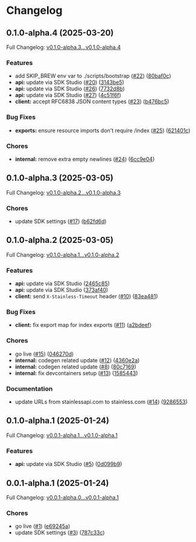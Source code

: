 # Changelog

## 0.1.0-alpha.4 (2025-03-20)

Full Changelog: [v0.1.0-alpha.3...v0.1.0-alpha.4](https://github.com/taamsoftadmin/taam-cloud-node-sdk/compare/v0.1.0-alpha.3...v0.1.0-alpha.4)

### Features

* add SKIP_BREW env var to ./scripts/bootstrap ([#22](https://github.com/taamsoftadmin/taam-cloud-node-sdk/issues/22)) ([80baf0c](https://github.com/taamsoftadmin/taam-cloud-node-sdk/commit/80baf0c64a73a3f20f42aeb0bdfb5b2aeb0f2388))
* **api:** update via SDK Studio ([#20](https://github.com/taamsoftadmin/taam-cloud-node-sdk/issues/20)) ([3143be5](https://github.com/taamsoftadmin/taam-cloud-node-sdk/commit/3143be5b00c2b292c1aec7d32ee05c9b001dbf45))
* **api:** update via SDK Studio ([#26](https://github.com/taamsoftadmin/taam-cloud-node-sdk/issues/26)) ([7732d8b](https://github.com/taamsoftadmin/taam-cloud-node-sdk/commit/7732d8bf186f4eb56cc8c12bdd8c08e1a7bcb879))
* **api:** update via SDK Studio ([#27](https://github.com/taamsoftadmin/taam-cloud-node-sdk/issues/27)) ([4c51f6f](https://github.com/taamsoftadmin/taam-cloud-node-sdk/commit/4c51f6f2b35ab231fe8c763c3347320ef273d1d3))
* **client:** accept RFC6838 JSON content types ([#23](https://github.com/taamsoftadmin/taam-cloud-node-sdk/issues/23)) ([b476bc5](https://github.com/taamsoftadmin/taam-cloud-node-sdk/commit/b476bc50b18349c459d0ddf2c2b77f5939e8d07a))


### Bug Fixes

* **exports:** ensure resource imports don't require /index ([#25](https://github.com/taamsoftadmin/taam-cloud-node-sdk/issues/25)) ([621401c](https://github.com/taamsoftadmin/taam-cloud-node-sdk/commit/621401c1bb9c808760a865179c6722c08cf96fc2))


### Chores

* **internal:** remove extra empty newlines ([#24](https://github.com/taamsoftadmin/taam-cloud-node-sdk/issues/24)) ([6cc9e04](https://github.com/taamsoftadmin/taam-cloud-node-sdk/commit/6cc9e044371367f2eb1b13948d18673d35ec6bc1))

## 0.1.0-alpha.3 (2025-03-05)

Full Changelog: [v0.1.0-alpha.2...v0.1.0-alpha.3](https://github.com/taamsoftadmin/taam-cloud-node-sdk/compare/v0.1.0-alpha.2...v0.1.0-alpha.3)

### Chores

* update SDK settings ([#17](https://github.com/taamsoftadmin/taam-cloud-node-sdk/issues/17)) ([b62fd6d](https://github.com/taamsoftadmin/taam-cloud-node-sdk/commit/b62fd6d6354380c24331c5f8f11a051f1265faa5))

## 0.1.0-alpha.2 (2025-03-05)

Full Changelog: [v0.1.0-alpha.1...v0.1.0-alpha.2](https://github.com/taamsoftadmin/taam-cloud-node-sdk/compare/v0.1.0-alpha.1...v0.1.0-alpha.2)

### Features

* **api:** update via SDK Studio ([2465c85](https://github.com/taamsoftadmin/taam-cloud-node-sdk/commit/2465c85ed636e12090e3ab3ff3c54a36edd5d990))
* **api:** update via SDK Studio ([373af40](https://github.com/taamsoftadmin/taam-cloud-node-sdk/commit/373af40c4cc6a068705b1291888472ed296bc43f))
* **client:** send `X-Stainless-Timeout` header ([#10](https://github.com/taamsoftadmin/taam-cloud-node-sdk/issues/10)) ([83ea481](https://github.com/taamsoftadmin/taam-cloud-node-sdk/commit/83ea4819bfd1bd9d81c0efadc6c4ae11ff6b03f9))


### Bug Fixes

* **client:** fix export map for index exports ([#11](https://github.com/taamsoftadmin/taam-cloud-node-sdk/issues/11)) ([a2bdeef](https://github.com/taamsoftadmin/taam-cloud-node-sdk/commit/a2bdeef4731c36d1039a194bb1f9c9907521eb1d))


### Chores

* go live ([#15](https://github.com/taamsoftadmin/taam-cloud-node-sdk/issues/15)) ([046270d](https://github.com/taamsoftadmin/taam-cloud-node-sdk/commit/046270d027ccc389159d10b53e7715588feb3a50))
* **internal:** codegen related update ([#12](https://github.com/taamsoftadmin/taam-cloud-node-sdk/issues/12)) ([4360e2a](https://github.com/taamsoftadmin/taam-cloud-node-sdk/commit/4360e2a528ba9506ac7911a4b4b62c96ef148999))
* **internal:** codegen related update ([#8](https://github.com/taamsoftadmin/taam-cloud-node-sdk/issues/8)) ([80c7169](https://github.com/taamsoftadmin/taam-cloud-node-sdk/commit/80c716954447b0bf977b4c8ab82d6f16473c8980))
* **internal:** fix devcontainers setup ([#13](https://github.com/taamsoftadmin/taam-cloud-node-sdk/issues/13)) ([1585443](https://github.com/taamsoftadmin/taam-cloud-node-sdk/commit/1585443ec0b66f3743ad42a3359816be03475a49))


### Documentation

* update URLs from stainlessapi.com to stainless.com ([#14](https://github.com/taamsoftadmin/taam-cloud-node-sdk/issues/14)) ([9286553](https://github.com/taamsoftadmin/taam-cloud-node-sdk/commit/9286553e29dbd76023012abd9939fec3e232cbb1))

## 0.1.0-alpha.1 (2025-01-24)

Full Changelog: [v0.0.1-alpha.1...v0.1.0-alpha.1](https://github.com/taamsoftadmin/taam-cloud-node-sdk/compare/v0.0.1-alpha.1...v0.1.0-alpha.1)

### Features

* **api:** update via SDK Studio ([#5](https://github.com/taamsoftadmin/taam-cloud-node-sdk/issues/5)) ([0d099b9](https://github.com/taamsoftadmin/taam-cloud-node-sdk/commit/0d099b95163ea4fa0cb8840b431ef2e6c601dde2))

## 0.0.1-alpha.1 (2025-01-24)

Full Changelog: [v0.0.1-alpha.0...v0.0.1-alpha.1](https://github.com/taamsoftadmin/taam-cloud-node-sdk/compare/v0.0.1-alpha.0...v0.0.1-alpha.1)

### Chores

* go live ([#1](https://github.com/taamsoftadmin/taam-cloud-node-sdk/issues/1)) ([e69245a](https://github.com/taamsoftadmin/taam-cloud-node-sdk/commit/e69245a6d3f912681e8e18a466bacc64995ad6ea))
* update SDK settings ([#3](https://github.com/taamsoftadmin/taam-cloud-node-sdk/issues/3)) ([787c33c](https://github.com/taamsoftadmin/taam-cloud-node-sdk/commit/787c33cb1b17b5e110655eb927476dd824d88521))
